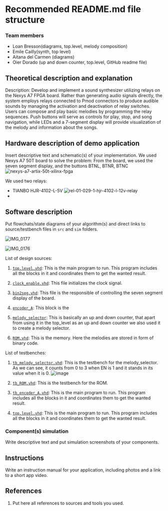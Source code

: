 # Recommended README.md file structure

### Team members

* Loan Bresson(diagrams, top.level, melody composition)
* Emile Cailly(synth, top level)
* Aitana del Carmen (diagrams)
* Oier Dorado (up and down counter, top.level, GitHub readme file)

## Theoretical description and explanation

Description: Develop and implement a sound synthesizer utilizing relays on the Nexys A7 FPGA board. Rather than generating audio signals directly, the system employs relays connected to Pmod connectors to produce audible sounds by managing the activation and deactivation of relay switches. Users can compose and play basic melodies by programming the relay sequences. Push buttons will serve as controls for play, stop, and song navigation, while LEDs and a 7-segment display will provide visualization of the melody and information about the songs.

## Hardware description of demo application

Insert descriptive text and schematic(s) of your implementation.
We used Nexys A7 50T board to solve the problem:
From the board, we used the seven segment display, and the buttons BTNL, BTNR, BTNC
![nexys-a7-artix-50t-xilinx-fpga](https://github.com/odorado02/DE-Project-Relay-Controlled-Sound-Synthesizer/assets/147071596/52f406b8-4785-469b-90a5-d3e47c6999ed)

We used two relays:
- TIANBO HJR-4102-L-5V
![rel-01-029-1-hjr-4102-l-12v-relay](https://github.com/odorado02/DE-Project-Relay-Controlled-Sound-Synthesizer/assets/147071596/44817505-fdca-4f97-b3d0-d868bf6c868e)
-

## Software description

Put flowchats/state diagrams of your algorithm(s) and direct links to source/testbench files in `src` and `sim` folders.

![IMG_0177](https://github.com/odorado02/DE-Project-Relay-Controlled-Sound-Synthesizer/assets/147071596/195305f4-548c-4806-83e9-3c7ba955a14e)

![IMG_0176](https://github.com/odorado02/DE-Project-Relay-Controlled-Sound-Synthesizer/assets/147071596/338f5181-b60b-4586-b079-5e6e60472b47)

List of design sources:

1. [`top.level.vhd`](): This is the main program to run. This program includes all the blocks in it and coordinates them to get the wanted result.

2. [`clock_enable.vhd`](https://github.com/odorado02/DE-Project-Relay-Controlled-Sound-Synthesizer/blob/9a9f8162f6d7d15c2d32c0ccf66bdfa4364458fc/source/design%20source/clock_enable.vhd): This file initializes the clock signal.

4. [`bin2seg.vhd`](https://github.com/odorado02/DE-Project-Relay-Controlled-Sound-Synthesizer/blob/9a9f8162f6d7d15c2d32c0ccf66bdfa4364458fc/source/design%20source/bin2seg.vhd): This file is the responsible of controlling the seven segment display of the board.

5. [`encoder_A`](https://github.com/odorado02/DE-Project-Relay-Controlled-Sound-Synthesizer/blob/9a9f8162f6d7d15c2d32c0ccf66bdfa4364458fc/source/design%20source/encoder_A.vhd): This block is the 

6. [`melody_selector`](https://github.com/odorado02/DE-Project-Relay-Controlled-Sound-Synthesizer/blob/9a9f8162f6d7d15c2d32c0ccf66bdfa4364458fc/source/design%20source/melody_selector.vhd): This is basically an up and down counter, that apart from using it in the top_level as an up and down counter we also used it to create a melody selector.

7. [`ROM.vhd`](): This is the memory. Here the melodies are stored in form of binary code.

List of testbenches:

1. [`tb_melody_selector.vhd`](https://github.com/odorado02/DE-Project-Relay-Controlled-Sound-Synthesizer/blob/9a9f8162f6d7d15c2d32c0ccf66bdfa4364458fc/source/testbenches/tb_melody_selector.vhd): This is the testbench for the melody_selector. As we can see, it counts from 0 to 3 when EN is 1 and it stands in its value when it is 0.
![image](https://github.com/odorado02/DE-Project-Relay-Controlled-Sound-Synthesizer/assets/147071596/f29c14b7-33df-40af-b27a-15c41b11f207)


3. [`tb_ROM.vhd`](https://github.com/odorado02/DE-Project-Relay-Controlled-Sound-Synthesizer/blob/9a9f8162f6d7d15c2d32c0ccf66bdfa4364458fc/source/testbenches/tb_ROM.vhd): This is the testbench for the ROM.
  
4. [`tb_encoder_A.vhd`](https://github.com/odorado02/DE-Project-Relay-Controlled-Sound-Synthesizer/blob/45a454364ca8d41ae2ffea6cb52cb3a33cf7d602/source/testbenches/tb_encoder_A.vhd): This is the main program to run. This program includes all the blocks in it and coordinates them to get the wanted result.

5. [`top.level.vhd`](): This is the main program to run. This program includes all the blocks in it and coordinates them to get the wanted result.

### Component(s) simulation

Write descriptive text and put simulation screenshots of your components.

## Instructions

Write an instruction manual for your application, including photos and a link to a short app video.

## References

1. Put here all references to sources and tools you used.
